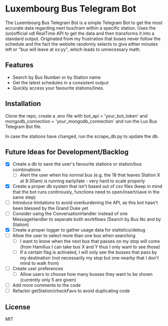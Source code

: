 # Luxembourg Bus Telegram Bot

The Luxembourg Bus Telegram Bot is a simple Telegram Bot to get the most accurate data regarding next bus/tram within a specific station.
Uses the (un)official vdl RealTime API to get the data and then transforms it into a standard output.
Originated from my frustration that buses never follow the schedule and the fact the website randomly selects to give either minutes left
or "bus will leave at xx:yy", which leads to unnecessary math.

## Features

- Search by Bus Number or by Station name
- Get the latest schedules in a consistent output
- Quickly access your favourite stations/lines.

## Installation

Clone the repo, create a .env file with bot_api = 'your_bot_token' and mongodb_connection = 'your_mongodb_connection' and run the Lux Bus Telegram Bot file. 

In case the stations have changed, run the scrape_db.py to update the db.

## Future Ideas for Development/Backlog

- [x] Create a db to save the user's favourite stations or station/bus combinations
    - [ ] Alert the user when his normal bus (e.g. the 18 that leaves Station X at 8:30am) is running early/late - very hard to scale properly
- [x] Create a proper db system that isn't based out of csv files (keep in mind that the bot runs continously, functions need to open/insert/save in the same step)
- [ ] Introduce limitations to avoid overburdening the API, as this bot hasn't been blessed by the Grand Duke yet
- [ ] Consider using the ConversationHandler instead of one MessageHandler to seperate both workflows (Search by Bus No and by Station)
- [x] Create a proper logger to gather usage data for statistics/debug
- [ ] Allow the user to select more than one bus when searching
    - [ ] I want to know when the next bus that passes on my stop will come 
    (from Hamilius I can take bus X and Y thus I only want to see those)
    - [ ] If a certain flag is activated, I will only see the busses that
    pass by my destination (not necessarily my stop but one nearby that I don't mind to walk from)
- [ ] Create user preferences
    - [ ] Allow users to choose how many busses they want to be shown (currently only 5 are given)
- [ ] Add more comments to the code
- [ ] Refactor getStation/checkFavs to avoid duplicating code

## License

MIT

